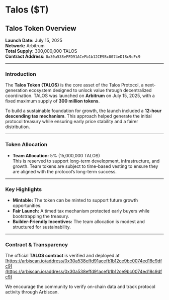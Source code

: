 # Talos ($T)

## Talos Token Overview

**Launch Date:** July 15, 2025\
**Network:** Arbitrum\
**Total Supply:** 300,000,000 TALOS\
**Contract Address:** `0x30a538eFFD91ACeFb1b12CE9Bc0074eD18c9dFc9`

***

### Introduction

The **Talos Token (TALOS)** is the core asset of the Talos Protocol, a next-generation ecosystem designed to unlock value through decentralized coordination. TALOS was launched on **Arbitrum** on July 15, 2025, with a fixed maximum supply of **300 million tokens**.

To build a sustainable foundation for growth, the launch included a **12-hour descending tax mechanism**. This approach helped generate the initial protocol treasury while ensuring early price stability and a fairer distribution.

***

### Token Allocation

* **Team Allocation:** 5% (15,000,000 TALOS)\
  This is reserved to support long-term development, infrastructure, and growth. Team tokens are subject to time-based vesting to ensure they are aligned with the protocol’s long-term success.

***

### Key Highlights

* **Mintable:** The token can be minted to support future growth opportunities.
* **Fair Launch:** A timed tax mechanism protected early buyers while bootstrapping the treasury.
* **Builder-Friendly Incentives:** The team allocation is modest and structured for sustainability.

***

### Contract & Transparency

The official **TALOS contract** is verified and deployed at [https://arbiscan.io/address/0x30a538effd91acefb1b12ce9bc0074ed18c9dfc9](https://arbiscan.io/address/0x30a538effd91acefb1b12ce9bc0074ed18c9dfc9)

We encourage the community to verify on-chain data and track protocol activity through Arbiscan.
